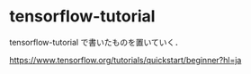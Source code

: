 # tensorflow-tutorial

tensorflow-tutorial で書いたものを置いていく．

https://www.tensorflow.org/tutorials/quickstart/beginner?hl=ja
